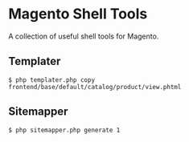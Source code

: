 # Magento Shell Tools

A collection of useful shell tools for Magento.

## Templater

    $ php templater.php copy frontend/base/default/catalog/product/view.phtml


## Sitemapper

    $ php sitemapper.php generate 1